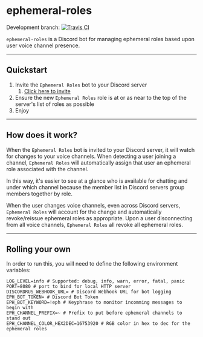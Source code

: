 # ephemeral-roles
Development branch: [![Travis CI](https://travis-ci.org/ewohltman/ephemeral-roles.svg?branch=develop)](https://travis-ci.org/ewohltman/ephemeral-roles.svg?branch=develop)

`ephemeral-roles` is a Discord bot for managing ephemeral roles based upon user
voice channel presence.

----

## Quickstart

1. Invite the `Ephemeral Roles` bot to your Discord server
    1. [Click here to invite](https://discordapp.com/oauth2/authorize?client_id=392419127626694676&scope=bot&permissions=268435456)
2. Ensure the new `Ephemeral Roles` role is at or as near to the top of the server's list of roles as possible
4. Enjoy

----

## How does it work?

When the `Ephemeral Roles` bot is invited to your Discord server, it will watch
for changes to your voice channels.  When detecting a user joining a channel,
`Ephemeral Roles` will automatically assign that user an ephemeral role
associated with the channel. 

In this way, it's easier to see at a glance who is available for chatting and
under which channel because the member list in Discord servers group members
together by role.

When the user changes voice channels, even across Discord servers,
`Ephemeral Roles` will account for the change and automatically revoke/reissue
ephemeral roles as appropriate.  Upon a user disconnecting from all voice channels,
`Ephemeral Roles` all revoke all ephemeral roles.

----

## Rolling your own
 
In order to run this, you will need to define the following environment
variables:

```
LOG_LEVEL=info # Supported: debug, info, warn, error, fatal, panic
PORT=8080 # port to bind for local HTTP server
DISCORDRUS_WEBHOOK_URL= # Discord Webhook URL for bot logging
EPH_BOT_TOKEN= # Discord Bot Token
EPH_BOT_KEYWORD=!eph # Keyphrase to monitor incomming messages to begin with
EPH_CHANNEL_PREFIX=~ # Prefix to put before ephemeral channels to stand out 
EPH_CHANNEL_COLOR_HEX2DEC=16753920 # RGB color in hex to dec for the ephemeral roles
```